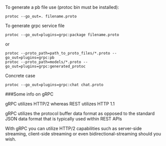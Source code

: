 To generate a pb file use (protoc bin must be installed):

    protoc --go_out=. filename.proto
    
To generate grpc service file

    protoc --go_out=plugins=grpc:package filename.proto    
    
or
     
    protoc --proto_path=path_to_proto_files/*.proto --go_out=plugins=grpc:pb
    protoc --proto_path=models/*.proto --go_out=plugins=grpc:generated_protoc
Concrete case    
    
    protoc --go_out=plugins=grpc:chat chat.proto
    
###Some info on gRPC

gRPC utilizes HTTP/2 whereas REST utilizes HTTP 1.1

gRPC utilizes the protocol buffer data format as opposed to the standard JSON data format that is typically used within REST APIs

With gRPC you can utilize HTTP/2 capabilities such as server-side streaming, client-side streaming or even bidirectional-streaming should you wish.